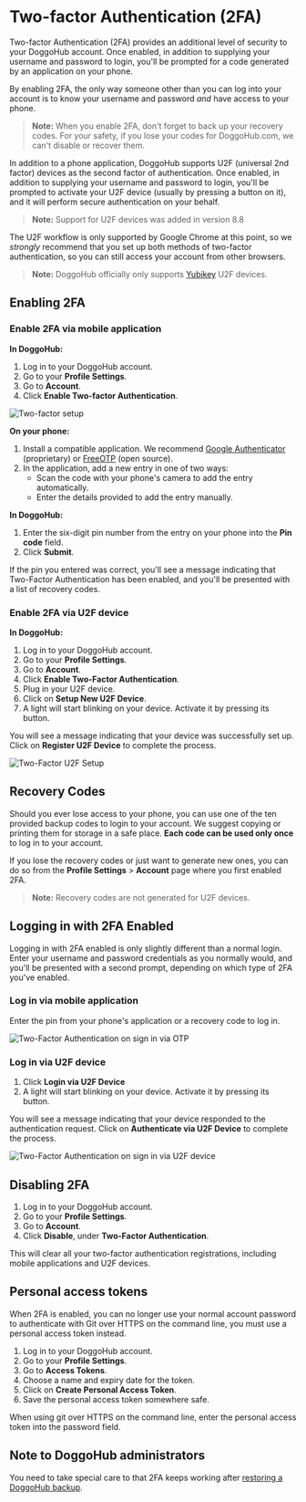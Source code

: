 # Two-factor Authentication (2FA)

Two-factor Authentication (2FA) provides an additional level of security to your
DoggoHub account. Once enabled, in addition to supplying your username and
password to login, you'll be prompted for a code generated by an application on
your phone.

By enabling 2FA, the only way someone other than you can log into your account
is to know your username and password *and* have access to your phone.

> **Note:**
When you enable 2FA, don't forget to back up your recovery codes. For your safety, if you
lose your codes for DoggoHub.com, we can't disable or recover them.  

In addition to a phone application, DoggoHub supports U2F (universal 2nd factor) devices as
the second factor of authentication. Once enabled, in addition to supplying your username and
password to login, you'll be prompted to activate your U2F device (usually by pressing
a button on it), and it will perform secure authentication on your behalf.

> **Note:** Support for U2F devices was added in version 8.8

The U2F workflow is only supported by Google Chrome at this point, so we _strongly_ recommend 
that you set up both methods of two-factor authentication, so you can still access your account 
from other browsers.

> **Note:** DoggoHub officially only supports [Yubikey] U2F devices.

## Enabling 2FA

### Enable 2FA via mobile application

**In DoggoHub:**

1. Log in to your DoggoHub account.
1. Go to your **Profile Settings**.
1. Go to **Account**.
1. Click **Enable Two-factor Authentication**.

![Two-factor setup](2fa.png)

**On your phone:**

1. Install a compatible application. We recommend [Google Authenticator]
\(proprietary\) or [FreeOTP] \(open source\).
1. In the application, add a new entry in one of two ways:
    * Scan the code with your phone's camera to add the entry automatically.
    * Enter the details provided to add the entry manually.

**In DoggoHub:**

1. Enter the six-digit pin number from the entry on your phone into the **Pin
   code** field.
1. Click **Submit**.

If the pin you entered was correct, you'll see a message indicating that
Two-Factor Authentication has been enabled, and you'll be presented with a list
of recovery codes.

### Enable 2FA via U2F device

**In DoggoHub:**

1. Log in to your DoggoHub account.
1. Go to your **Profile Settings**.
1. Go to **Account**.
1. Click **Enable Two-Factor Authentication**.
1. Plug in your U2F device.
1. Click on **Setup New U2F Device**.
1. A light will start blinking on your device. Activate it by pressing its button.

You will see a message indicating that your device was successfully set up. 
Click on **Register U2F Device** to complete the process.

![Two-Factor U2F Setup](2fa_u2f_register.png)

## Recovery Codes

Should you ever lose access to your phone, you can use one of the ten provided
backup codes to login to your account. We suggest copying or printing them for
storage in a safe place. **Each code can be used only once** to log in to your
account.

If you lose the recovery codes or just want to generate new ones, you can do so
from the **Profile Settings** > **Account** page where you first enabled 2FA.

> **Note:** Recovery codes are not generated for U2F devices.

## Logging in with 2FA Enabled

Logging in with 2FA enabled is only slightly different than a normal login.
Enter your username and password credentials as you normally would, and you'll
be presented with a second prompt, depending on which type of 2FA you've enabled.

### Log in via mobile application

Enter the pin from your phone's application or a recovery code to log in.

![Two-Factor Authentication on sign in via OTP](2fa_auth.png)

### Log in via U2F device

1. Click **Login via U2F Device**
1. A light will start blinking on your device. Activate it by pressing its button.

You will see a message indicating that your device responded to the authentication request.
Click on **Authenticate via U2F Device** to complete the process.

![Two-Factor Authentication on sign in via U2F device](2fa_u2f_authenticate.png)

## Disabling 2FA

1. Log in to your DoggoHub account.
1. Go to your **Profile Settings**.
1. Go to **Account**.
1. Click **Disable**, under **Two-Factor Authentication**.

This will clear all your two-factor authentication registrations, including mobile
applications and U2F devices.

## Personal access tokens

When 2FA is enabled, you can no longer use your normal account password to
authenticate with Git over HTTPS on the command line, you must use a personal
access token instead.

1. Log in to your DoggoHub account.
1. Go to your **Profile Settings**.
1. Go to **Access Tokens**.
1. Choose a name and expiry date for the token.
1. Click on **Create Personal Access Token**. 
1. Save the personal access token somewhere safe.

When using git over HTTPS on the command line, enter the personal access token
into the password field.

## Note to DoggoHub administrators

You need to take special care to that 2FA keeps working after
[restoring a DoggoHub backup](../raketasks/backup_restore.md).

[Google Authenticator]: https://support.google.com/accounts/answer/1066447?hl=en
[FreeOTP]: https://fedorahosted.org/freeotp/
[YubiKey]: https://www.yubico.com/products/yubikey-hardware/

